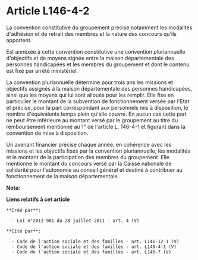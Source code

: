 # Article L146-4-2

La convention constitutive du groupement précise notamment les modalités d'adhésion et de retrait des membres et la nature
des concours qu'ils apportent. 

Est annexée à cette convention constitutive une convention pluriannuelle d'objectifs et de moyens signée entre la maison
départementale des personnes handicapées et les membres du groupement et dont le contenu est fixé par arrêté ministériel. 

La convention pluriannuelle détermine pour trois ans les missions et objectifs assignés à la maison départementale des
personnes handicapées, ainsi que les moyens qui lui sont alloués pour les remplir. Elle fixe en particulier le montant de la
subvention de fonctionnement versée par l'Etat et précise, pour la part correspondant aux personnels mis à disposition, le
nombre d'équivalents temps plein qu'elle couvre. En aucun cas cette part ne peut être inférieure au montant versé par le
groupement au titre du remboursement mentionné au 1° de l'article L. 146-4-1 et figurant dans la convention de mise à
disposition. 

Un avenant financier précise chaque année, en cohérence avec les missions et les objectifs fixés par la convention
pluriannuelle, les modalités et le montant de la participation des membres du groupement. Elle mentionne le montant du
concours versé par la Caisse nationale de solidarité pour l'autonomie au conseil général et destiné à contribuer au
fonctionnement de la maison départementale.

**Nota:**



**Liens relatifs à cet article**

	**Créé par**:

	  - Loi n°2011-901 du 28 juillet 2011 - art. 4 (V)

	**Cité par**:

	  - Code de l'action sociale et des familles - art. L146-12-1 (V)
	  - Code de l'action sociale et des familles - art. L146-4-1 (V)
	  - Code de l'action sociale et des familles - art. L146-7 (V)
